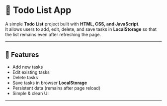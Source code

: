 # 📝 Todo List App

A simple **Todo List** project built with **HTML, CSS, and JavaScript**.  
It allows users to add, edit, delete, and save tasks in **LocalStorage** so that the list remains even after refreshing the page.

---

## 🚀 Features
- Add new tasks  
- Edit existing tasks  
- Delete tasks  
- Save tasks in browser **LocalStorage**  
- Persistent data (remains after page reload)  
- Simple & clean UI  

---


